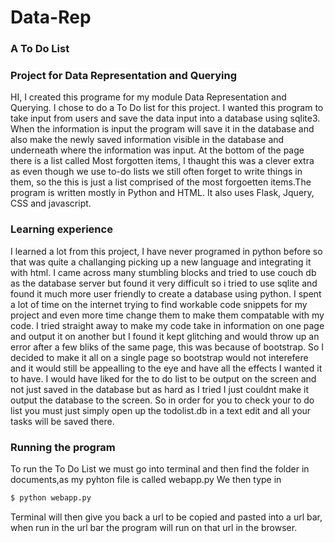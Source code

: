 # Data-Rep
### A To Do List
### Project for Data Representation and Querying 

HI, I created this programe for my module Data Representation and Querying. I chose to do a To Do list for this project. I wanted this program to take input from users and save the data input into a database using sqlite3. When the information is input the program will save it in the database and also make the newly saved information visible in the database and underneath where the information was input. At the bottom of the page there is a list called Most forgotten items, I thaught this was a clever extra as even though we use to-do lists we still often forget to write things in them, so the this is just a list comprised of the most forgoetten items.The program is written mostly in Python and HTML. It also uses Flask, Jquery, CSS and javascript.


### Learning experience
I learned a lot from this project, I have never programed in python before so that was quite a challanging picking up a new language and integrating it with html. I came across many stumbling blocks and tried to use couch db as the database server but found it very difficult so i tried to use sqlite and found it much more user friendly to create a database using python. I spent a lot of time on the internet trying to find workable code snippets for my project and even more time change them to make them compatable with my code. I tried straight away to make my code take in information on one page and output it on another but I found it kept glitching and would throw up an error after a few bliks of the same page, this was because of bootstrap. So I decided to make it all on a single page so bootstrap would not interefere and it would still be appealling to the eye and have all the effects I wanted it to have. I would have liked for the to do list to be output on the screen and not just saved in the database but as hard as I tried I just couldnt make it output the database to the screen. So in order for you to check your to do list you must just simply open up the todolist.db in a text edit and all your tasks will be saved there.

### Running the program
To run the To Do List we must go into terminal and then find the folder in documents,as my pyhton file is called webapp.py  We then type in 
```bash
$ python webapp.py
```
Terminal will then give you back a url to be copied and pasted into a url bar, when run in the url bar the program will run on that url in the browser.